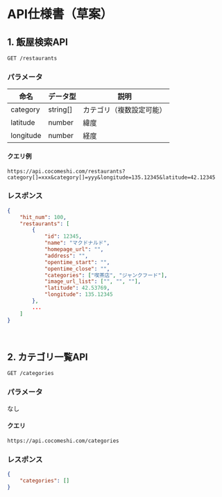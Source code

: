 # API仕様書（草案）
## 1. 飯屋検索API

```GET /restaurants```

### パラメータ
|   命名   | データ型 |         説明        |
|----------|--------|--------------------|
| category |string[]|カテゴリ（複数設定可能）|
| latitude | number |     緯度            |
| longitude| number |     経度            |

#### クエリ例
```https://api.cocomeshi.com/restaurants?category[]=xxx&category[]=yyy&longitude=135.12345&latitude=42.12345```


### レスポンス

```json
{
    "hit_num": 100,
    "restaurants": [
        {
            "id": 12345,
            "name": "マクドナルド",
            "homepage_url": "",
            "address": "",
            "opentime_start": "",
            "opentime_close": "",
            "categories": ["喫茶店", "ジャンクフード"],
            "image_url_list": ["", "", ""],
            "latitude": 42.53769,
            "longitude": 135.12345
        },
        ...
    ]
}

```

<br>

## 2. カテゴリ一覧API

```GET /categories```

### パラメータ
なし

#### クエリ
```https://api.cocomeshi.com/categories```

### レスポンス

```json
{
    "categories": []
}
```

